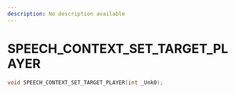 ```yaml
---
description: No description available 
---
```


# SPEECH_CONTEXT_SET_TARGET_PLAYER

```cpp
void SPEECH_CONTEXT_SET_TARGET_PLAYER(int _Unk0);
```